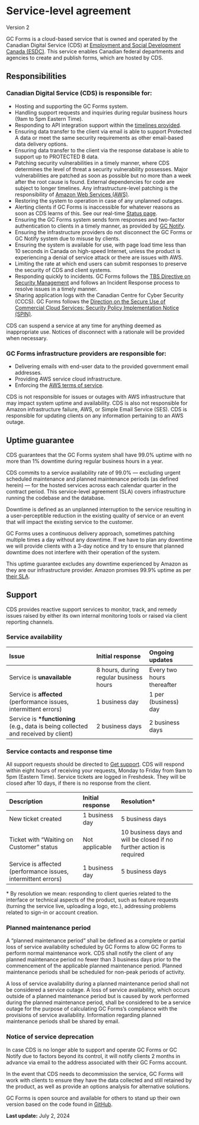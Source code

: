 # Service-level agreement

Version 2

GC Forms is a cloud-based service that is owned and operated by the Canadian Digital Service (CDS) at [Employment and Social Development Canada (ESDC)](https://www.canada.ca/en/employment-social-development.html). This service enables Canadian federal departments and agencies to create and publish forms, which are hosted by CDS.

## Responsibilities

### Canadian Digital Service (CDS) is responsible for:

- Hosting and supporting the GC Forms system.
- Handling support requests and inquiries during regular business hours (9am to 5pm Eastern Time).
- Responding to API integration support within the [timelines provided](#service-contacts-and-response-time).
- Ensuring data transfer to the client via email is able to support Protected A data or meet the same security requirements as other email-based data delivery options.
- Ensuring data transfer to the client via the response database is able to support up to PROTECTED B data.
- Patching security vulnerabilities in a timely manner, where CDS determines the level of threat a security vulnerability possesses. Major vulnerabilities are patched as soon as possible but no more than a week after the root cause is found. External dependencies for code are subject to longer timelines. Any infrastructure-level patching is the responsibility of [Amazon Web Services (AWS)](https://aws.amazon.com/service-terms/).
- Restoring the system to operation in case of any unplanned outages.
- Alerting clients if GC Forms is inaccessible for whatever reasons as soon as CDS learns of this. See our real-time [Status page](https://status-statut.cds-snc.ca/history/gc-forms-formulaires-gc).
- Ensuring the GC Forms system sends form responses and two-factor authentication to clients in a timely manner, as provided by [GC Notify](https://notification.canada.ca/service-level-agreement).
- Ensuring the infrastructure providers do not disconnect the GC Forms or GC Notify system due to misuse by clients.
- Ensuring the system is available for use, with page load time less than 10 seconds in Canada on high-speed Internet, unless the product is experiencing a denial of service attack or there are issues with AWS.
- Limiting the rate at which end users can submit responses to preserve the security of CDS and client systems.
- Responding quickly to incidents. GC Forms follows the [TBS Directive on Security Management](https://www.tbs-sct.canada.ca/pol/doc-eng.aspx?id=32611) and follows an Incident Response process to resolve issues in a timely manner.
- Sharing application logs with the Canadian Centre for Cyber Security (CCCS). GC Forms follows the [Direction on the Secure Use of Commercial Cloud Services: Security Policy Implementation Notice (SPIN)](https://www.canada.ca/en/government/system/digital-government/digital-government-innovations/cloud-services/direction-secure-use-commercial-cloud-services-spin.html).

CDS can suspend a service at any time for anything deemed as inappropriate use. Notices of disconnect with a rationale will be provided when necessary.

### GC Forms infrastructure providers are responsible for:

- Delivering emails with end-user data to the provided government email addresses.
- Providing AWS service cloud infrastructure.
- Enforcing the [AWS terms of service](https://aws.amazon.com/service-terms/).

CDS is not responsible for issues or outages with AWS infrastructure that may impact system uptime and availability. CDS is also not responsible for Amazon infrastructure failure, AWS, or Simple Email Service (SES). CDS is responsible for updating clients on any information pertaining to an AWS outage.

## Uptime guarantee

CDS guarantees that the GC Forms system shall have 99.0% uptime with no more than 1% downtime during regular business hours in a year.

CDS commits to a service availability rate of 99.0% — excluding urgent scheduled maintenance and planned maintenance periods (as defined herein) — for the hosted services across each calendar quarter in the contract period. This service-level agreement (SLA) covers infrastructure running the codebase and the database.

Downtime is defined as an unplanned interruption to the service resulting in a user-perceptible reduction in the existing quality of service or an event that will impact the existing service to the customer.

GC Forms uses a continuous delivery approach, sometimes patching multiple times a day without any downtime. If we have to plan any downtime we will provide clients with a 3-day notice and try to ensure that planned downtime does not interfere with their operation of the system.

This uptime guarantee excludes any downtime experienced by Amazon as they are our infrastructure provider. Amazon promises 99.9% uptime as per [their SLA](https://aws.amazon.com/messaging/sla/).

## Support

CDS provides reactive support services to monitor, track, and remedy issues raised by either its own internal monitoring tools or raised via client reporting channels.

### Service availability

| Issue                                                                               | Initial response                       | Ongoing updates            |
| :---------------------------------------------------------------------------------- | :------------------------------------- | :------------------------- |
| Service is **unavailable**                                                          | 8 hours, during regular business hours | Every two hours thereafter |
| Service is **affected** (performance issues, intermittent errors)                   | 1 business day                         | 1 per (business) day       |
| Service is **\*functioning** (e.g., data is being collected and received by client) | 2 business days                        | 2 business days            |

### Service contacts and response time

All support requests should be directed to [Get support](/en/support). CDS will respond within eight hours of receiving your requests, Monday to Friday from 9am to 5pm (Eastern Time). Service tickets are logged in Freshdesk. They will be closed after 10 days, if there is no response from the client.

| Description                                                   | Initial response | Resolution\*                                                         |
| :------------------------------------------------------------ | :--------------- | :------------------------------------------------------------------- |
| New ticket created                                            | 1 business day   | 5 business days                                                      |
| Ticket with “Waiting on Customer” status                      | Not applicable   | 10 business days and will be closed if no further action is required |
| Service is affected (performance issues, intermittent errors) | 1 business day   | 5 business days                                                      |

\* By resolution we mean: responding to client queries related to the interface or technical aspects of the product, such as feature requests (turning the service live, uploading a logo, etc.), addressing problems related to sign-in or account creation.

### Planned maintenance period

A “planned maintenance period” shall be defined as a complete or partial loss of service availability scheduled by GC Forms to allow GC Forms to perform normal maintenance work. CDS shall notify the client of any planned maintenance period no fewer than 3 business days prior to the commencement of the applicable planned maintenance period. Planned maintenance periods shall be scheduled for non-peak periods of activity.

A loss of service availability during a planned maintenance period shall not be considered a service outage. A loss of service availability, which occurs outside of a planned maintenance period but is caused by work performed during the planned maintenance period, shall be considered to be a service outage for the purpose of calculating GC Forms’s compliance with the provisions of service availability. Information regarding planned maintenance periods shall be shared by email.

### Notice of service deprecation

In case CDS is no longer able to support and operate GC Forms or GC Notify due to factors beyond its control, it will notify clients 2 months in advance via email to the address associated with their GC Forms account.

In the event that CDS needs to decommission the service, GC Forms will work with clients to ensure they have the data collected and still retained by the product, as well as provide an options analysis for alternative solutions.

GC Forms is open source and available for others to stand up their own version based on the code found in [GitHub](https://github.com/cds-snc/platform-forms-client).

**Last update:** July 2, 2024
